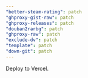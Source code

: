 ```yaml
---
"better-steam-rating": patch
"ghproxy-gist-raw": patch
"ghproxy-releases": patch
"douban2rarbg": patch
"ghproxy-raw": patch
"exclude-dv": patch
"template": patch
"down-git": patch
---
```


Deploy to Vercel.
